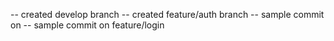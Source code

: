 -- created develop branch
-- created feature/auth branch
-- sample commit on 
-- sample commit on feature/login